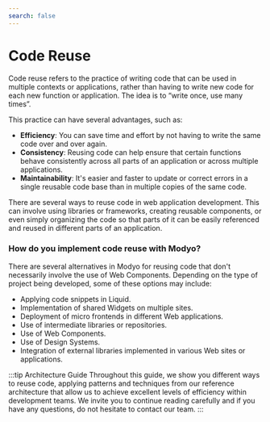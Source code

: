 ```yaml
---
search: false
---
```


# Code Reuse

Code reuse refers to the practice of writing code that can be used in multiple contexts or applications, rather than having to write new code for each new function or application. The idea is to “write once, use many times”.

This practice can have several advantages, such as:

- **Efficiency**: You can save time and effort by not having to write the same code over and over again.
- **Consistency**: Reusing code can help ensure that certain functions behave consistently across all parts of an application or across multiple applications.
- **Maintainability**: It's easier and faster to update or correct errors in a single reusable code base than in multiple copies of the same code.

There are several ways to reuse code in web application development. This can involve using libraries or frameworks, creating reusable components, or even simply organizing the code so that parts of it can be easily referenced and reused in different parts of an application.


### How do you implement code reuse with Modyo?

There are several alternatives in Modyo for reusing code that don't necessarily involve the use of Web Components. Depending on the type of project being developed, some of these options may include:

- Applying code snippets in Liquid.
- Implementation of shared Widgets on multiple sites.
- Deployment of micro frontends in different Web applications.
- Use of intermediate libraries or repositories.
- Use of Web Components.
- Use of Design Systems.
- Integration of external libraries implemented in various Web sites or applications.

:::tip Architecture Guide
Throughout this guide, we show you different ways to reuse code, applying patterns and techniques from our reference architecture that allow us to achieve excellent levels of efficiency within development teams. We invite you to continue reading carefully and if you have any questions, do not hesitate to contact our team.
:::